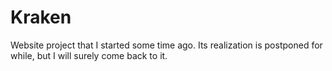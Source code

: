 # Kraken
Website project that I started some time ago. 
Its realization is postponed for while, but I will surely come back to it. 
